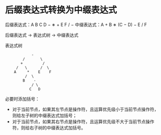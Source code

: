 # 后缀表达式转换为中缀表达式

后缀表达式：A B C D − ∗ + E F / −
中缀表达式：A + B ∗ (C − D) − E / F

后缀表达式 -> 表达式树 -> 中缀表达式

表达式树
```    
            -
        /       \
       +         /
     /   \      /  \
    A     *    E    F
         /  \
        B    -
            / \
           C   D
```

必要时添加括号：
* 对于当前节点，如果其左节点是操作符，且运算优先级小于当前节点操作符，则给左子树的中缀表达式加括号；
* 对于当前节点，如果其右节点是操作符，且运算优先级不大于当前节点操作符，则给右子树的中缀表达式加括号。